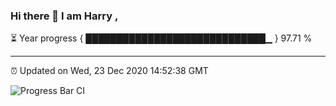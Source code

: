 ### Hi there 👋 I am Harry , 

⏳ Year progress { █████████████████████████████▁ } 97.71 %

---

⏰ Updated on Wed, 23 Dec 2020 14:52:38 GMT

![Progress Bar CI](https://github.com/duykhang68/duykhang68/workflows/Progress%20Bar%20CI/badge.svg)

